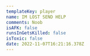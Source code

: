 ```yaml
---
templateKey: player
name: IM LOST SEND HELP
comments: Noob
isAFK: false
runsInGetsKilled: false
isToxic: false
date: 2022-11-07T16:21:16.378Z
---
```

